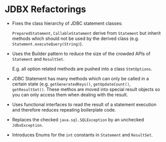 # JDBX Refactorings

* Fixes the class hierarchy of JDBC statement classes:

   `PreparedStatement`, `CallableStatement` derive from `Statement` but inherit methods
    which should not be used by the derived class (e.g. `Statement.executeQuery(String)`).
	
* Uses the Builder pattern to reduce the size of the crowded APIs of `Statement` and `ResultSet`.

	E.g. all option related methods are pushed into a class `StmtOptions`.

* JDBC Statement has many methods which can only be called in a certain state (e.g. `getGeneratedKeys()`, `getUpdateCount()`, `getResultSet()`.
   These methos are moved into special result objects so you can only access them when dealing with the result.     

* Uses functional interfaces to read the result of a statement execution and therefore reduces repeating boilerplate code.
	
* Replaces the checked `java.sql.SQLException` by an unchecked `JdbxException`. 

* Introduces Enums for the `int` constants in `Statement` and `ResultSet`. 
